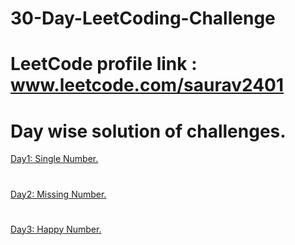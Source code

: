 # 30-Day-LeetCoding-Challenge
# LeetCode profile link : www.leetcode.com/saurav2401 
# Day wise solution of challenges.
[Day1: Single Number.](day_1)
#
[Day2: Missing Number.](day_2)
#
[Day3: Happy Number.](day_3)
